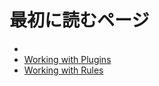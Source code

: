 # 最初に読むページ
* 
* [Working with Plugins](http://eslint.org/docs/developer-guide/working-with-plugins)
* [Working with Rules](http://eslint.org/docs/developer-guide/working-with-rules)
